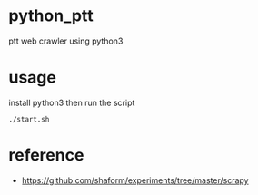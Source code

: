 # python_ptt
ptt web crawler using python3

# usage 
install python3 then run the script
```
./start.sh
```
# reference
* https://github.com/shaform/experiments/tree/master/scrapy
